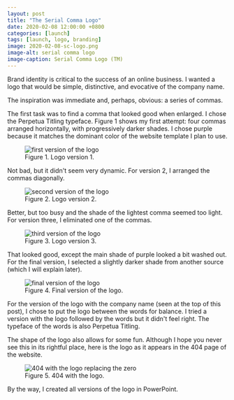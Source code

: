 ```yaml
---
layout: post
title: "The Serial Comma Logo"
date: 2020-02-08 12:00:00 +0800
categories: [launch]
tags: [launch, logo, branding]
image: 2020-02-08-sc-logo.png
image-alt: serial comma logo
image-caption: Serial Comma Logo (TM)
---
```


Brand identity is critical to the success of an online business. I wanted a logo that would be simple, distinctive, and evocative of the company name.

The inspiration was immediate and, perhaps, obvious: a series of commas.

The first task was to find a comma that looked good when enlarged. I chose the Perpetua Titling typeface. Figure 1 shows my first attempt: four commas arranged horizontally, with progressively darker shades. I chose purple because it matches the dominant color of the website template I plan to use.

<figure>
  <img src="{{ site.baseurl }}/static/img/2020-02-08-version1.png" alt="first version of the logo" class="post__image" style="max-height: 15rem;" />
  <figcaption class="post__caption">Figure 1. Logo version 1.</figcaption>
</figure>

Not bad, but it didn't seem very dynamic. For version 2, I arranged the commas diagonally.

<figure>
  <img src="{{ site.baseurl }}/static/img/2020-02-08-version2.png" alt="second version of the logo" class="post__image" style="max-height: 15rem;" />
  <figcaption class="post__caption">Figure 2. Logo version 2.</figcaption>
</figure>

Better, but too busy and the shade of the lightest comma seemed too light. For version three, I eliminated one of the commas.

<figure>
  <img src="{{ site.baseurl }}/static/img/2020-02-08-version3.png" alt="third version of the logo" class="post__image" style="max-height: 15rem;" />
  <figcaption class="post__caption">Figure 3. Logo version 3.</figcaption>
</figure>

That looked good, except the main shade of purple looked a bit washed out. For the final version, I selected a slightly darker shade from another source (which I will explain later).

<figure>
  <img src="{{ site.baseurl }}/static/img/2020-02-08-final-version.png" alt="final version of the logo" class="post__image" style="max-height: 15rem;" />
  <figcaption class="post__caption">Figure 4. Final version of the logo.</figcaption>
</figure>

For the version of the logo with the company name (seen at the top of this post), I chose to put the logo between the words for balance. I tried a version with the logo followed by the words but it didn't feel right. The typeface of the words is also Perpetua Titling.

The shape of the logo also allows for some fun. Although I hope you never see this in its rightful place, here is the logo as it appears in the 404 page of the website.

<figure>
  <img src="{{ site.baseurl }}/static/img/404.png" alt="404 with the logo replacing the zero" class="post__image" style="max-height: 15rem;" />
  <figcaption class="post__caption">Figure 5. 404 with the logo.</figcaption>
</figure>

By the way, I created all versions of the logo in PowerPoint.